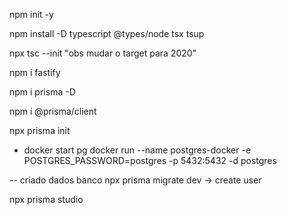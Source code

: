 npm init -y

npm install -D typescript @types/node tsx tsup

npx tsc --init "obs mudar o target para 2020"

npm i fastify

npm i prisma -D

npm i @prisma/client

npx prisma init

- docker start pg
docker run --name postgres-docker -e POSTGRES_PASSWORD=postgres -p 5432:5432 -d postgres

-- criado dados banco
npx prisma migrate dev
    -> create user

npx prisma studio